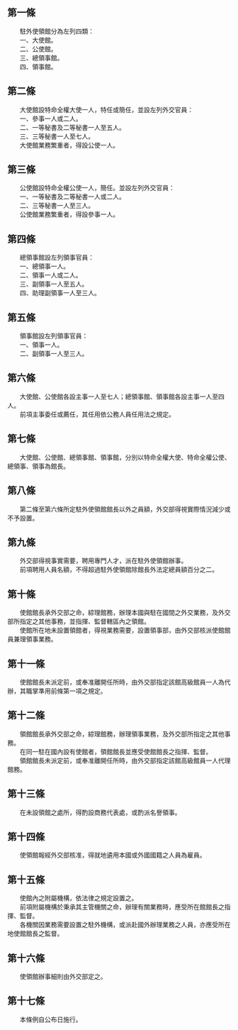 第一條 
-------
　　駐外使領館分為左列四類：  
　　一、大使館。  
　　二、公使館。  
　　三、總領事館。  
　　四、領事館。  


第二條 
-------
　　大使館設特命全權大使一人，特任或簡任，並設左列外交官員：  
　　一、參事一人或二人。  
　　二、一等秘書及二等秘書一人至五人。  
　　三、三等秘書一人至七人。  
　　大使館業務繁重者，得設公使一人。  


第三條 
-------
　　公使館設特命全權公使一人，簡任。並設左列外交官員：  
　　一、一等秘書及二等秘書一人或二人。  
　　二、三等秘書一人至三人。  
　　公使館業務繁重者，得設參事一人。  


第四條 
-------
　　總領事館設左列領事官員：  
　　一、總領事一人。  
　　二、領事一人或二人。  
　　三、副領事一人至五人。  
　　四、助理副領事一人至三人。  


第五條 
-------
　　領事館設左列領事官員：  
　　一、領事一人。  
　　二、副領事一人至三人。  


第六條 
-------
　　大使館、公使館各設主事一人至七人；總領事館、領事館各設主事一人至四人。  
　　前項主事委任或薦任，其任用依公務人員任用法之規定。  


第七條 
-------
　　大使館、公使館、總領事館、領事館，分別以特命全權大使、特命全權公使、總領事、領事為館長。  


第八條 
-------
　　第二條至第六條所定駐外使領館館長以外之員額，外交部得視實際情況減少或不予設置。  


第九條 
-------
　　外交部得視事實需要，聘用專門人才，派在駐外使領館辦事。  
　　前項聘用人員名額，不得超過駐外使領館除館長外法定總員額百分之二。  


第十條 
-------
　　使館館長承外交部之命，綜理館務，辦理本國與駐在國間之外交業務，及外交部所指定之其他事務，並指揮、監督轄區內之領館。  
　　使館所在地未設置領館者，得視業務需要，設置領事部，由外交部核派使館館員兼理領事業務。  


第十一條 
---------
　　使館館長未派定前，或奉准離開任所時，由外交部指定該館高級館員一人為代辦，其職掌準用前條第一項之規定。  


第十二條 
---------
　　領館館長承外交部之命，綜理館務，辦理領事業務，及外交部所指定之其他事務。  
　　在同一駐在國內設有使館者，領館館長並應受使館館長之指揮、監督。  
　　領館館長未派定前，或奉准離開任所時，由外交部指定該館高級館員一人代理館務。  


第十三條 
---------
　　在未設領館之處所，得酌設商務代表處，或酌派名譽領事。  


第十四條 
---------
　　使領館報經外交部核准，得就地遴用本國或外國國籍之人員為雇員。  


第十五條 
---------
　　使館內之附屬機構，依法律之規定設置之。  
　　前項附屬機構於秉承其主管機關之命，辦理有關業務時，應受所在館館長之指揮、監督。  
　　各機關因業務需要設置之駐外機構，或派赴國外辦理業務之人員，亦應受所在地使館館長之監督。  


第十六條 
---------
　　使領館辦事細則由外交部定之。  


第十七條 
---------
　　本條例自公布日施行。